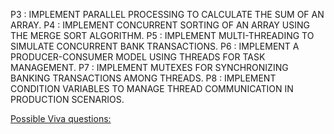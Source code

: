 P3 : IMPLEMENT PARALLEL PROCESSING TO CALCULATE THE SUM OF AN ARRAY.
P4 : IMPLEMENT CONCURRENT SORTING OF AN ARRAY USING THE MERGE SORT ALGORITHM.
P5 : IMPLEMENT MULTI-THREADING TO SIMULATE CONCURRENT BANK TRANSACTIONS.
P6 : IMPLEMENT A PRODUCER-CONSUMER MODEL USING THREADS FOR TASK MANAGEMENT.
P7 : IMPLEMENT MUTEXES FOR SYNCHRONIZING BANKING TRANSACTIONS AMONG THREADS.
P8 : IMPLEMENT CONDITION VARIABLES TO MANAGE THREAD COMMUNICATION IN PRODUCTION SCENARIOS.

[Possible Viva questions:](https://chatgpt.com/share/675ecfea-9274-8006-b98a-aeac15677eae)
